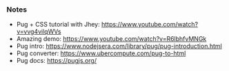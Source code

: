 ### Notes
- Pug + CSS tutorial with Jhey: https://www.youtube.com/watch?v=vvg4vilqWVs
- Amazing demo: https://www.youtube.com/watch?v=R6lbhfvMNGk
- Pug intro: https://www.nodejsera.com/library/pug/pug-introduction.html
- Pug converter: https://www.ubercompute.com/pug-to-html
- Pug docs: https://pugjs.org/